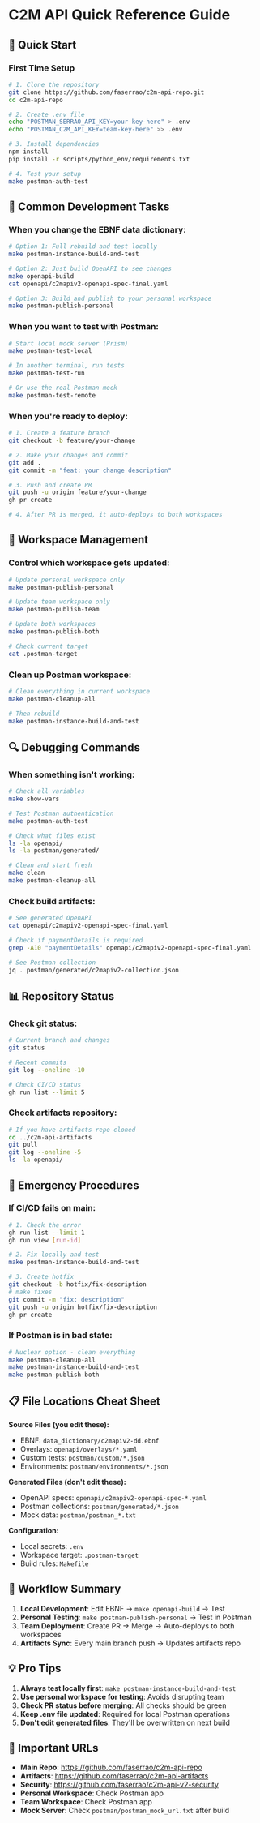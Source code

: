 # C2M API Quick Reference Guide

## 🚀 Quick Start

### First Time Setup
```bash
# 1. Clone the repository
git clone https://github.com/faserrao/c2m-api-repo.git
cd c2m-api-repo

# 2. Create .env file
echo "POSTMAN_SERRAO_API_KEY=your-key-here" > .env
echo "POSTMAN_C2M_API_KEY=team-key-here" >> .env

# 3. Install dependencies
npm install
pip install -r scripts/python_env/requirements.txt

# 4. Test your setup
make postman-auth-test
```

## 📝 Common Development Tasks

### When you change the EBNF data dictionary:
```bash
# Option 1: Full rebuild and test locally
make postman-instance-build-and-test

# Option 2: Just build OpenAPI to see changes
make openapi-build
cat openapi/c2mapiv2-openapi-spec-final.yaml

# Option 3: Build and publish to your personal workspace
make postman-publish-personal
```

### When you want to test with Postman:
```bash
# Start local mock server (Prism)
make postman-test-local

# In another terminal, run tests
make postman-test-run

# Or use the real Postman mock
make postman-test-remote
```

### When you're ready to deploy:
```bash
# 1. Create a feature branch
git checkout -b feature/your-change

# 2. Make your changes and commit
git add .
git commit -m "feat: your change description"

# 3. Push and create PR
git push -u origin feature/your-change
gh pr create

# 4. After PR is merged, it auto-deploys to both workspaces
```

## 🎯 Workspace Management

### Control which workspace gets updated:
```bash
# Update personal workspace only
make postman-publish-personal

# Update team workspace only  
make postman-publish-team

# Update both workspaces
make postman-publish-both

# Check current target
cat .postman-target
```

### Clean up Postman workspace:
```bash
# Clean everything in current workspace
make postman-cleanup-all

# Then rebuild
make postman-instance-build-and-test
```

## 🔍 Debugging Commands

### When something isn't working:
```bash
# Check all variables
make show-vars

# Test Postman authentication
make postman-auth-test

# Check what files exist
ls -la openapi/
ls -la postman/generated/

# Clean and start fresh
make clean
make postman-cleanup-all
```

### Check build artifacts:
```bash
# See generated OpenAPI
cat openapi/c2mapiv2-openapi-spec-final.yaml

# Check if paymentDetails is required
grep -A10 "paymentDetails" openapi/c2mapiv2-openapi-spec-final.yaml

# See Postman collection
jq . postman/generated/c2mapiv2-collection.json
```

## 📊 Repository Status

### Check git status:
```bash
# Current branch and changes
git status

# Recent commits
git log --oneline -10

# Check CI/CD status
gh run list --limit 5
```

### Check artifacts repository:
```bash
# If you have artifacts repo cloned
cd ../c2m-api-artifacts
git pull
git log --oneline -5
ls -la openapi/
```

## 🚨 Emergency Procedures

### If CI/CD fails on main:
```bash
# 1. Check the error
gh run list --limit 1
gh run view [run-id]

# 2. Fix locally and test
make postman-instance-build-and-test

# 3. Create hotfix
git checkout -b hotfix/fix-description
# make fixes
git commit -m "fix: description"
git push -u origin hotfix/fix-description
gh pr create
```

### If Postman is in bad state:
```bash
# Nuclear option - clean everything
make postman-cleanup-all
make postman-instance-build-and-test
make postman-publish-both
```

## 📋 File Locations Cheat Sheet

**Source Files (you edit these):**
- EBNF: `data_dictionary/c2mapiv2-dd.ebnf`
- Overlays: `openapi/overlays/*.yaml`
- Custom tests: `postman/custom/*.json`
- Environments: `postman/environments/*.json`

**Generated Files (don't edit these):**
- OpenAPI specs: `openapi/c2mapiv2-openapi-spec-*.yaml`
- Postman collections: `postman/generated/*.json`
- Mock data: `postman/postman_*.txt`

**Configuration:**
- Local secrets: `.env`
- Workspace target: `.postman-target`
- Build rules: `Makefile`

## 🔄 Workflow Summary

1. **Local Development**: Edit EBNF → `make openapi-build` → Test
2. **Personal Testing**: `make postman-publish-personal` → Test in Postman
3. **Team Deployment**: Create PR → Merge → Auto-deploys to both workspaces
4. **Artifacts Sync**: Every main branch push → Updates artifacts repo

## 💡 Pro Tips

1. **Always test locally first**: `make postman-instance-build-and-test`
2. **Use personal workspace for testing**: Avoids disrupting team
3. **Check PR status before merging**: All checks should be green
4. **Keep .env file updated**: Required for local Postman operations
5. **Don't edit generated files**: They'll be overwritten on next build

## 🔗 Important URLs

- **Main Repo**: https://github.com/faserrao/c2m-api-repo
- **Artifacts**: https://github.com/faserrao/c2m-api-artifacts  
- **Security**: https://github.com/faserrao/c2m-api-v2-security
- **Personal Workspace**: Check Postman app
- **Team Workspace**: Check Postman app
- **Mock Server**: Check `postman/postman_mock_url.txt` after build